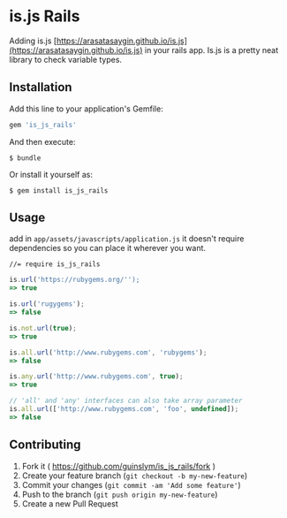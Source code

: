 # is.js Rails

Adding is.js [https://arasatasaygin.github.io/is.js](https://arasatasaygin.github.io/is.js) in your rails app. Is.js is a pretty neat library to check variable types.

## Installation

Add this line to your application's Gemfile:

```ruby
gem 'is_js_rails'
```

And then execute:

    $ bundle

Or install it yourself as:

    $ gem install is_js_rails

## Usage

add in `app/assets/javascripts/application.js` it doesn't require dependencies so you can place it wherever you want.

	//= require is_js_rails

```javascript
is.url('https://rubygems.org/'');
=> true

is.url('rugygems');
=> false

is.not.url(true);
=> true

is.all.url('http://www.rubygems.com', 'rubygems');
=> false

is.any.url('http://www.rubygems.com', true);
=> true

// 'all' and 'any' interfaces can also take array parameter
is.all.url(['http://www.rubygems.com', 'foo', undefined]);
=> false
```



## Contributing

1. Fork it ( https://github.com/guinslym/is_js_rails/fork )
2. Create your feature branch (`git checkout -b my-new-feature`)
3. Commit your changes (`git commit -am 'Add some feature'`)
4. Push to the branch (`git push origin my-new-feature`)
5. Create a new Pull Request
